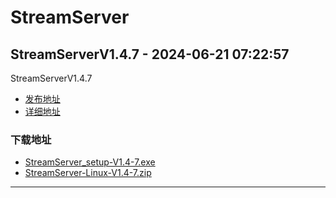 # StreamServer
## StreamServerV1.4.7 - 2024-06-21 07:22:57
StreamServerV1.4.7
*  [发布地址](https://github.com/jadehh/StreamServer/releases/tag/V1.4.7)
*  [详细地址](https://github.com/jadehh/jadehh_file/releases/tag/StreamServerV1.4.7)
### 下载地址
* [StreamServer_setup-V1.4-7.exe](https://gh.ddlc.top/https://github.com/jadehh/jadehh_file/releases/download/StreamServerV1.4.7/StreamServer_setup-V1.4-7.exe)
* [StreamServer-Linux-V1.4-7.zip](https://gh.ddlc.top/https://github.com/jadehh/jadehh_file/releases/download/StreamServerV1.4.7/StreamServer-Linux-V1.4-7.zip)
----